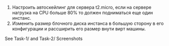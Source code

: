 1. Настроить автоскейлинг для сервера t2.micro, если на сервере нагрузка на CPU больше 80% то должен подниматься еще один инстанс.
2. Изменить размер блочного диска инстанса в большую сторону в его конфигурации и рассширить его размер внути вирт машины.


See Task-1/ and Task-2/  Screenshots 